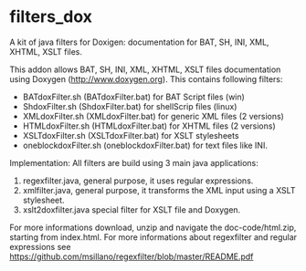 # filters_dox
A kit of java filters for Doxigen: documentation for  BAT, SH, INI, XML, XHTML, XSLT files.

This addon allows BAT, SH, INI, XML, XHTML, XSLT files documentation using Doxygen (http://www.doxygen.org). This contains following filters: 
- BATdoxFilter.sh (BATdoxFilter.bat) for BAT Script files (win)
- ShdoxFilter.sh (ShdoxFilter.bat) for shellScrip files (linux)
- XMLdoxFilter.sh (XMLdoxFilter.bat) for generic XML files (2 versions)
- HTMLdoxFilter.sh (HTMLdoxFilter.bat) for XHTML files (2 versions)
- XSLTdoxFilter.sh (XSLTdoxFilter.bat) for XSLT stylesheets
- oneblockdoxFilter.sh (oneblockdoxFilter.bat) for text files like INI.

Implementation: All filters are build using 3 main java applications:
1. regexfilter.java, general purpose, it uses regular expressions.
2. xmlfilter.java, general purpose, it transforms the XML input using a XSLT stylesheet.
3. xslt2doxfilter.java special filter for XSLT file and Doxygen.

For more informations download, unzip and navigate the doc-code/html.zip, starting from index.html.
For  more informations about regexfilter and regular expressions see https://github.com/msillano/regexfilter/blob/master/README.pdf
